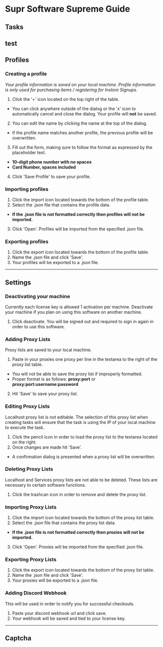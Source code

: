 # Supr Software Supreme Guide

## Tasks
test
---

## Profiles
### Creating a profile
*Your profile information is saved on your local machine. Profile information is only used for purchasing items / registering for Instore Signups.*

1. Click the '+' icon located on the top right of the table.
  * You can click anywhere outside of the dialog or the 'x' icon to automatically cancel and close the dialog. Your profile will **not** be saved. 
2. You can edit the name by clicking the name at the top of the dialog. 
  *  If the profile name matches another profile, the previous profile will be overwritten.
3. Fill out the form, making sure to follow the format as expressed by the placeholder text.
  * **10-digit phone number with no spaces**
  * **Card Number, spaces included**
4. Click 'Save Profile' to save your profile.

### Importing profiles
1. Click the import icon located towards the bottom of the profile table.
2. Select the .json file that contains the profile data.
  * **If the .json file is not formatted correctly then profiles will not be imported.**
3. Click 'Open'. Profiles will be imported from the specified .json file.

### Exporting profiles
1. Click the export icon located towards the bottom of the profile table.
2. Name the .json file and click 'Save'.
3. Your profiles will be exported to a .json file.
---

## Settings
### Deactivating your machine
Currently each license key is allowed 1 activation per machine. Deactivate your machine if you plan on using this software on another machine.

1. Click deactivate. You will be signed out and required to sign in again in order to use this software.

### Adding Proxy Lists
Proxy lists are saved to your local machine. 

1. Paste in your proxies one proxy per line in the textarea to the right of the proxy list table.
  * You will not be able to save the proxy list if improperly formatted.
  * Proper format is as follows: **proxy:port** or **proxy:port:username:password**
2. Hit 'Save' to save your proxy list.

### Editing Proxy Lists
Localhost proxy list is not editable. The selection of this proxy list when creating tasks will ensure that the task is using the IP of your local machine to execute the task.

1. Click the pencil icon in order to load the proxy list to the textarea located on the right.
2. Once changes are made hit 'Save'.
  * A confirmation dialog is presented when a proxy list will be overwritten.

### Deleting Proxy Lists
Localhost and Services proxy lists are not able to be deleted. These lists are necessary to certain software functions.

1. Click the trashcan icon in order to remove and delete the proxy list.

### Importing Proxy Lists
1. Click the import icon located towards the bottom of the proxy list table.
2. Select the .json file that contains the proxy list data.
  * **If the .json file is not formatted correctly then proxies will not be imported.**
3. Click 'Open'. Proxies will be imported from the specified .json file.

### Exporting Proxy Lists
1. Click the export icon located towards the bottom of the proxy list table.
2. Name the .json file and click 'Save'.
3. Your proxies will be exported to a .json file.

### Adding Discord Webhook
This will be used in order to notify you for successful checkouts.
1. Paste your discord webhook url and click save.
2. Your webhook will be saved and tied to your license key.
---

## Captcha